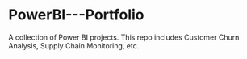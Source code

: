 # PowerBI---Portfolio
A collection of Power BI projects. This repo includes Customer Churn Analysis, Supply Chain Monitoring, etc.
